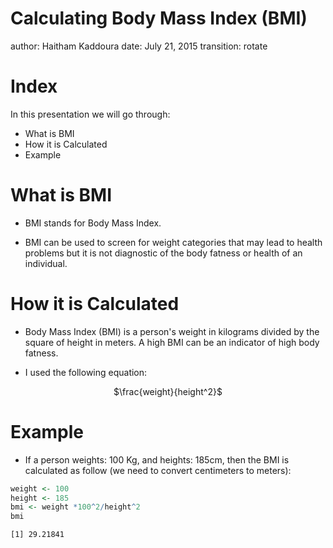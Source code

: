 Calculating Body Mass Index (BMI)
========================================================
author: Haitham Kaddoura
date: July 21, 2015
transition: rotate

Index
========================================================

In this presentation we will go through:

- What is BMI
- How it is Calculated
- Example

What is BMI
========================================================

- BMI stands for Body Mass Index.

- BMI can be used to screen for weight categories that may lead to health problems but it is not diagnostic of the body fatness or health of an individual.


How it is Calculated
========================================================


- Body Mass Index (BMI) is a person's weight in kilograms divided by the square of height in meters. A high BMI can be an indicator of high body fatness. 

- I used the following equation:
<center>
$\frac{weight}{height^2}$
</center>


Example
========================================================

- If a person weights: 100 Kg, and heights: 185cm, then the BMI is calculated as follow (we need to convert centimeters to meters): 

```r
weight <- 100
height <- 185
bmi <- weight *100^2/height^2
bmi
```

```
[1] 29.21841
```

